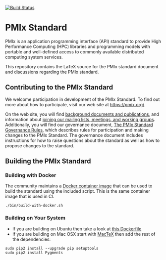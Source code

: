 [![Build Status](https://travis-ci.org/pmix/pmix-standard.svg?branch=master)](https://travis-ci.org/pmix/pmix-standard)

# PMIx Standard

PMIx is an application programming interface (API) standard to provide
High Performance Computing (HPC) libraries and programming models with
portable and well-defined access to commonly available
distributed computing system services.

This repository contains the LaTeX source for the PMIx standard document
and discussions regarding the PMIx standard.

## Contributing to the PMIx Standard

We welcome participation in development of the PMIx Standard. To find out
more about how to participate, visit our web site at https://pmix.org/

On the web site, you will find [background documents and
publications](https://pmix.org/publications/), and information
about [joining our mailing lists, meetings,
and working groups](https://pmix.org/contribute/).
Additionally, you will find our governance document,
[The PMIx Standard Governance Rules](https://pmix.org/wp-content/uploads/2019/08/pmix-governance.pdf), which describes
rules for participation and making changes to the PMIx Standard.
The governance document includes instructions for how to raise questions
about the standard as well as how to propose changes to the standard.

## Building the PMIx Standard

### Building with Docker

The community maintains a [Docker container image](https://github.com/jjhursey/pmix-standard-dockerfile) that can be used to build the standard using the included script. This is the same container image that is used in CI.

```
./bin/build-with-docker.sh
```

### Building on Your System

 * If you are building on Ubuntu then take a look at [this Dockerfile](https://github.com/jjhursey/pmix-standard-dockerfile/blob/master/Dockerfile)
 * If you are building on Mac OSX start with [MacTeX](https://www.tug.org/mactex/) then add the rest of the dependencies:
```
sudo pip2 install --upgrade pip setuptools
sudo pip2 install Pygments
```

